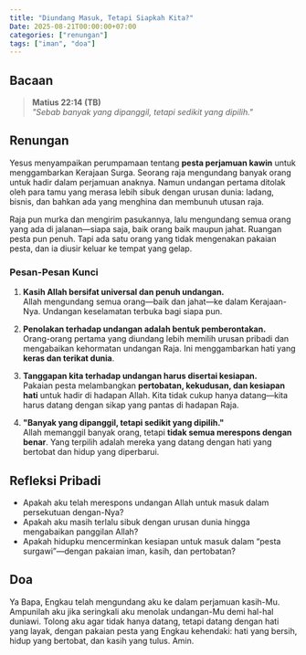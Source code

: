 ```yaml
---
title: "Diundang Masuk, Tetapi Siapkah Kita?"
Date: 2025-08-21T00:00:00+07:00
categories: ["renungan"]
tags: ["iman", "doa"]
---
```


## Bacaan

> **Matius 22:14 (TB)**  
> _"Sebab banyak yang dipanggil, tetapi sedikit yang dipilih."_

## Renungan

Yesus menyampaikan perumpamaan tentang **pesta perjamuan kawin** untuk menggambarkan Kerajaan Surga. Seorang raja mengundang banyak orang untuk hadir dalam perjamuan anaknya. Namun undangan pertama ditolak oleh para tamu yang merasa lebih sibuk dengan urusan dunia: ladang, bisnis, dan bahkan ada yang menghina dan membunuh utusan raja.

Raja pun murka dan mengirim pasukannya, lalu mengundang semua orang yang ada di jalanan—siapa saja, baik orang baik maupun jahat. Ruangan pesta pun penuh. Tapi ada satu orang yang tidak mengenakan pakaian pesta, dan ia diusir keluar ke tempat yang gelap.

### Pesan-Pesan Kunci

1. **Kasih Allah bersifat universal dan penuh undangan.**  
   Allah mengundang semua orang—baik dan jahat—ke dalam Kerajaan-Nya. Undangan keselamatan terbuka bagi siapa pun.

2. **Penolakan terhadap undangan adalah bentuk pemberontakan.**  
   Orang-orang pertama yang diundang lebih memilih urusan pribadi dan mengabaikan kehormatan undangan Raja. Ini menggambarkan hati yang **keras dan terikat dunia**.

3. **Tanggapan kita terhadap undangan harus disertai kesiapan.**  
   Pakaian pesta melambangkan **pertobatan, kekudusan, dan kesiapan hati** untuk hadir di hadapan Allah. Kita tidak cukup hanya datang—kita harus datang dengan sikap yang pantas di hadapan Raja.

4. **"Banyak yang dipanggil, tetapi sedikit yang dipilih."**  
   Allah memanggil banyak orang, tetapi **tidak semua merespons dengan benar**. Yang terpilih adalah mereka yang datang dengan hati yang bertobat dan hidup yang diperbarui.

## Refleksi Pribadi

- Apakah aku telah merespons undangan Allah untuk masuk dalam persekutuan dengan-Nya?
- Apakah aku masih terlalu sibuk dengan urusan dunia hingga mengabaikan panggilan Allah?
- Apakah hidupku mencerminkan kesiapan untuk masuk dalam “pesta surgawi”—dengan pakaian iman, kasih, dan pertobatan?

## Doa

Ya Bapa, Engkau telah mengundang aku ke dalam perjamuan kasih-Mu. Ampunilah aku jika seringkali aku menolak undangan-Mu demi hal-hal duniawi. Tolong aku agar tidak hanya datang, tetapi datang dengan hati yang layak, dengan pakaian pesta yang Engkau kehendaki: hati yang bersih, hidup yang bertobat, dan kasih yang tulus. Amin.
